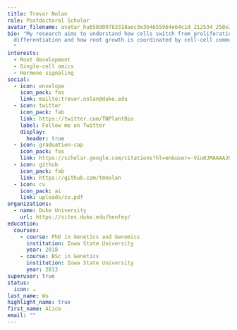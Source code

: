 ```yaml
---
title: Trevor Nolan
role: Postdoctoral Scholar
avatar_filename: avatar_hu658d09783318aec3e3b4655964e64c1d_212534_250x250_fill_q90_lanczos_center.jpg
bio: "My research aims to understand how cells switch from proliferation to
  differentiation and how root growth is coordinated by cell-cell communication.
  "
interests:
  - Root development
  - Single-cell omics
  - Hormone signaling
social:
  - icon: envelope
    icon_pack: fas
    link: mailto:trevor.nolan@duke.edu
  - icon: twitter
    icon_pack: fab
    link: https://twitter.com/TNPlantBio
    label: Follow me on Twitter
    display:
      header: true
  - icon: graduation-cap
    icon_pack: fas
    link: https://scholar.google.com/citations?hl=en&user=-Viu0JMAAAAJ&view_op=list_works&sortby=pubdate
  - icon: github
    icon_pack: fab
    link: https://github.com/tmnolan
  - icon: cv
    icon_pack: ai
    link: uploads/cv.pdf
organizations:
  - name: Duke University
    url: https://sites.duke.edu/benfey/
education:
  courses:
    - course: PhD in Genetics and Genomics
      institution: Iowa State University
      year: 2018
    - course: BSc in Genetics
      institution: Iowa State University
      year: 2013
superuser: true
status:
  icon: ☕️
last_name: Wu
highlight_name: true
first_name: Alice
email: ""
---
```

